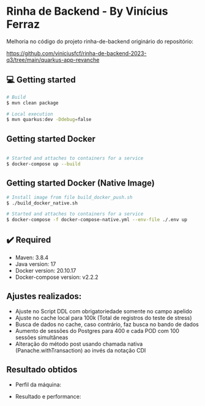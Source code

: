 # Rinha de Backend - By Vinícius Ferraz

Melhoria no código do projeto rinha-de-backend originário do repositório:

https://github.com/viniciusfcf/rinha-de-backend-2023-q3/tree/main/quarkus-app-revanche



## 💻 Getting started

```bash
# Build 
$ mvn clean package

# Local execution
$ mvn quarkus:dev -Ddebug=false
```


## Getting started Docker
```bash

# Started and attaches to containers for a service
$ docker-compose up --build
```


## Getting started Docker (Native Image)
```bash
# Install image from file build_docker_push.sh 
$ ./build_docker_native.sh 

# Started and attaches to containers for a service
$ docker-compose -f docker-compose-native.yml --env-file ./.env up
```


## ✔️ Required
* Maven: 3.8.4
* Java version: 17
* Docker version: 20.10.17
* Docker-compose version: v2.2.2



## Ajustes realizados:

* Ajuste no Script DDL com obrigatoriedade somente no campo apelido
* Ajuste no cache local para 100k (Total de registros do teste de stress)
* Busca de dados no cache, caso contrário, faz busca no bando de dados
* Aumento de sessões do Postgres para 400 e cada POD com 100 sessões simultâneas
* Alteração do método post usando chamada nativa (Panache.withTransaction) ao invés da notação CDI



## Resultado obtidos

* Perfil da máquina:



* Resultado e performance:
